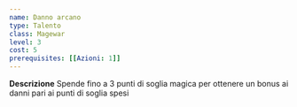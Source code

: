 ```yaml
---
name: Danno arcano
type: Talento
class: Magewar
level: 3
cost: 5
prerequisites: [[Azioni: 1]]
---
```


**Descrizione**
Spende fino a 3 punti di soglia magica per ottenere un bonus ai danni pari ai
punti di soglia spesi